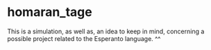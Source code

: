 # homaran_tage
This is a simulation, as well as, an idea to keep in mind, concerning a possible project related to the Esperanto language. ^^

